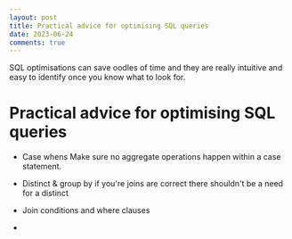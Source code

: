 ```yaml
---
layout: post
title: Practical advice for optimising SQL queries
date: 2023-06-24
comments: true
---
```



SQL optimisations can save oodles of time and they are really intuitive and easy to identify once you know what to look for.


# Practical advice for optimising SQL queries

- Case whens
 Make sure no aggregate operations happen within a case statement.

- Distinct & group by
if you're joins are correct there shouldn't be a need for a distinct


- Join conditions and where clauses


- 